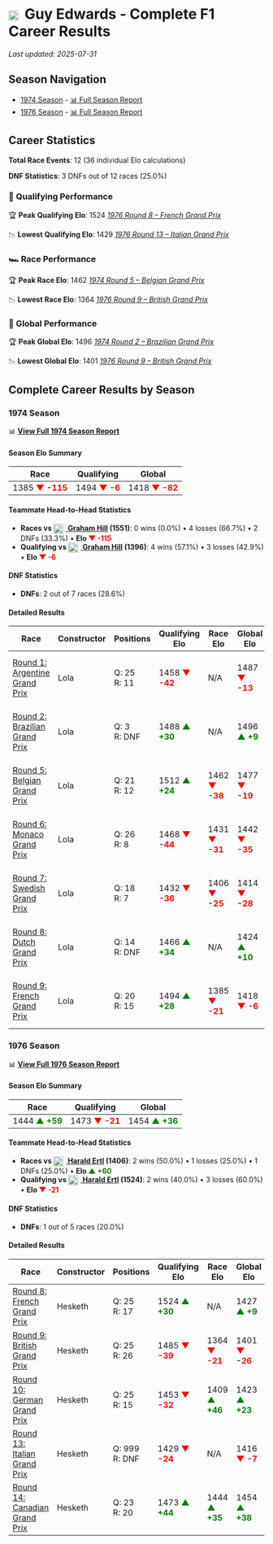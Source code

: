 # <img src="https://upload.wikimedia.org/wikipedia/commons/thumb/8/83/Flag_of_the_United_Kingdom_%283-5%29.svg/512px-Flag_of_the_United_Kingdom_%283-5%29.svg.png?20250726143817" alt="United Kingdom" width="20" height="auto" style="vertical-align: middle; margin-right: 5px;" onerror="this.outerHTML='🇬🇧'; this.style.marginRight='5px';"/> Guy Edwards - Complete F1 Career Results

*Last updated: 2025-07-31*

## Season Navigation

- [1974 Season](#1974-season) - [📊 Full Season Report](../seasons/1974-season-report)
- [1976 Season](#1976-season) - [📊 Full Season Report](../seasons/1976-season-report)

## Career Statistics

**Total Race Events**: 12 (36 individual Elo calculations)

**DNF Statistics**: 3 DNFs out of 12 races (25.0%)

### 🏁 Qualifying Performance

🏆 **Peak Qualifying Elo**: 1524
   *[1976 Round 8 – French Grand Prix](../seasons/1976-season-report#round-8-french-grand-prix)*

📉 **Lowest Qualifying Elo**: 1429
   *[1976 Round 13 – Italian Grand Prix](../seasons/1976-season-report#round-13-italian-grand-prix)*

### 🏎️ Race Performance

🏆 **Peak Race Elo**: 1462
   *[1974 Round 5 – Belgian Grand Prix](../seasons/1974-season-report#round-5-belgian-grand-prix)*

📉 **Lowest Race Elo**: 1364
   *[1976 Round 9 – British Grand Prix](../seasons/1976-season-report#round-9-british-grand-prix)*

### 🌟 Global Performance

🏆 **Peak Global Elo**: 1496
   *[1974 Round 2 – Brazilian Grand Prix](../seasons/1974-season-report#round-2-brazilian-grand-prix)*

📉 **Lowest Global Elo**: 1401
   *[1976 Round 9 – British Grand Prix](../seasons/1976-season-report#round-9-british-grand-prix)*


## Complete Career Results by Season

### 1974 Season

📊 **[View Full 1974 Season Report](../seasons/1974-season-report)**

#### Season Elo Summary

| Race | Qualifying | Global |
|------|------------|--------|
| 1385 **<span style="color: red;">▼ -115</span>** | 1494 **<span style="color: red;">▼ -6</span>** | 1418 **<span style="color: red;">▼ -82</span>** |

#### Teammate Head-to-Head Statistics

- **Races vs [<img src="https://upload.wikimedia.org/wikipedia/commons/thumb/8/83/Flag_of_the_United_Kingdom_%283-5%29.svg/512px-Flag_of_the_United_Kingdom_%283-5%29.svg.png?20250726143817" alt="United Kingdom" width="20" height="auto" style="vertical-align: middle; margin-right: 5px;" onerror="this.outerHTML='🇬🇧'; this.style.marginRight='5px';"/> Graham Hill](graham-hill) (1551)**: 0 wins (0.0%) • 4 losses (66.7%) • 2 DNFs (33.3%) • **Elo **<span style="color: red;">▼ -115</span>****
- **Qualifying vs [<img src="https://upload.wikimedia.org/wikipedia/commons/thumb/8/83/Flag_of_the_United_Kingdom_%283-5%29.svg/512px-Flag_of_the_United_Kingdom_%283-5%29.svg.png?20250726143817" alt="United Kingdom" width="20" height="auto" style="vertical-align: middle; margin-right: 5px;" onerror="this.outerHTML='🇬🇧'; this.style.marginRight='5px';"/> Graham Hill](graham-hill) (1396)**: 4 wins (57.1%) • 3 losses (42.9%) • **Elo <span style="color: red;">▼ -6</span>**


#### DNF Statistics

- **DNFs**: 2 out of 7 races (28.6%)

#### Detailed Results

| Race | Constructor | Positions | Qualifying Elo | Race Elo | Global Elo | Teammate |
|------|-------------|-----------|----------------|----------|------------|----------|
| [Round 1: Argentine Grand Prix](../seasons/1974-season-report#round-1-argentine-grand-prix) | Lola | Q: 25<br/>R: 11 | 1458 **<span style="color: red;">▼ -42</span>** | N/A | 1487 **<span style="color: red;">▼ -13</span>** | [<img src="https://upload.wikimedia.org/wikipedia/commons/thumb/8/83/Flag_of_the_United_Kingdom_%283-5%29.svg/512px-Flag_of_the_United_Kingdom_%283-5%29.svg.png?20250726143817" alt="United Kingdom" width="20" height="auto" style="vertical-align: middle; margin-right: 5px;" onerror="this.outerHTML='🇬🇧'; this.style.marginRight='5px';"/> Graham Hill](graham-hill)<br/>Q: 17<br/>R: DNF |
| [Round 2: Brazilian Grand Prix](../seasons/1974-season-report#round-2-brazilian-grand-prix) | Lola | Q: 3<br/>R: DNF | 1488 **<span style="color: green;">▲ +30</span>** | N/A | 1496 **<span style="color: green;">▲ +9</span>** | [<img src="https://upload.wikimedia.org/wikipedia/commons/thumb/8/83/Flag_of_the_United_Kingdom_%283-5%29.svg/512px-Flag_of_the_United_Kingdom_%283-5%29.svg.png?20250726143817" alt="United Kingdom" width="20" height="auto" style="vertical-align: middle; margin-right: 5px;" onerror="this.outerHTML='🇬🇧'; this.style.marginRight='5px';"/> Graham Hill](graham-hill)<br/>Q: 21<br/>R: 11 |
| [Round 5: Belgian Grand Prix](../seasons/1974-season-report#round-5-belgian-grand-prix) | Lola | Q: 21<br/>R: 12 | 1512 **<span style="color: green;">▲ +24</span>** | 1462 **<span style="color: red;">▼ -38</span>** | 1477 **<span style="color: red;">▼ -19</span>** | [<img src="https://upload.wikimedia.org/wikipedia/commons/thumb/8/83/Flag_of_the_United_Kingdom_%283-5%29.svg/512px-Flag_of_the_United_Kingdom_%283-5%29.svg.png?20250726143817" alt="United Kingdom" width="20" height="auto" style="vertical-align: middle; margin-right: 5px;" onerror="this.outerHTML='🇬🇧'; this.style.marginRight='5px';"/> Graham Hill](graham-hill)<br/>Q: 29<br/>R: 8 |
| [Round 6: Monaco Grand Prix](../seasons/1974-season-report#round-6-monaco-grand-prix) | Lola | Q: 26<br/>R: 8 | 1468 **<span style="color: red;">▼ -44</span>** | 1431 **<span style="color: red;">▼ -31</span>** | 1442 **<span style="color: red;">▼ -35</span>** | [<img src="https://upload.wikimedia.org/wikipedia/commons/thumb/8/83/Flag_of_the_United_Kingdom_%283-5%29.svg/512px-Flag_of_the_United_Kingdom_%283-5%29.svg.png?20250726143817" alt="United Kingdom" width="20" height="auto" style="vertical-align: middle; margin-right: 5px;" onerror="this.outerHTML='🇬🇧'; this.style.marginRight='5px';"/> Graham Hill](graham-hill)<br/>Q: 21<br/>R: 7 |
| [Round 7: Swedish Grand Prix](../seasons/1974-season-report#round-7-swedish-grand-prix) | Lola | Q: 18<br/>R: 7 | 1432 **<span style="color: red;">▼ -36</span>** | 1406 **<span style="color: red;">▼ -25</span>** | 1414 **<span style="color: red;">▼ -28</span>** | [<img src="https://upload.wikimedia.org/wikipedia/commons/thumb/8/83/Flag_of_the_United_Kingdom_%283-5%29.svg/512px-Flag_of_the_United_Kingdom_%283-5%29.svg.png?20250726143817" alt="United Kingdom" width="20" height="auto" style="vertical-align: middle; margin-right: 5px;" onerror="this.outerHTML='🇬🇧'; this.style.marginRight='5px';"/> Graham Hill](graham-hill)<br/>Q: 15<br/>R: 6 |
| [Round 8: Dutch Grand Prix](../seasons/1974-season-report#round-8-dutch-grand-prix) | Lola | Q: 14<br/>R: DNF | 1466 **<span style="color: green;">▲ +34</span>** | N/A | 1424 **<span style="color: green;">▲ +10</span>** | [<img src="https://upload.wikimedia.org/wikipedia/commons/thumb/8/83/Flag_of_the_United_Kingdom_%283-5%29.svg/512px-Flag_of_the_United_Kingdom_%283-5%29.svg.png?20250726143817" alt="United Kingdom" width="20" height="auto" style="vertical-align: middle; margin-right: 5px;" onerror="this.outerHTML='🇬🇧'; this.style.marginRight='5px';"/> Graham Hill](graham-hill)<br/>Q: 19<br/>R: DNF |
| [Round 9: French Grand Prix](../seasons/1974-season-report#round-9-french-grand-prix) | Lola | Q: 20<br/>R: 15 | 1494 **<span style="color: green;">▲ +28</span>** | 1385 **<span style="color: red;">▼ -21</span>** | 1418 **<span style="color: red;">▼ -6</span>** | [<img src="https://upload.wikimedia.org/wikipedia/commons/thumb/8/83/Flag_of_the_United_Kingdom_%283-5%29.svg/512px-Flag_of_the_United_Kingdom_%283-5%29.svg.png?20250726143817" alt="United Kingdom" width="20" height="auto" style="vertical-align: middle; margin-right: 5px;" onerror="this.outerHTML='🇬🇧'; this.style.marginRight='5px';"/> Graham Hill](graham-hill)<br/>Q: 21<br/>R: 13 |

### 1976 Season

📊 **[View Full 1976 Season Report](../seasons/1976-season-report)**

#### Season Elo Summary

| Race | Qualifying | Global |
|------|------------|--------|
| 1444 **<span style="color: green;">▲ +59</span>** | 1473 **<span style="color: red;">▼ -21</span>** | 1454 **<span style="color: green;">▲ +36</span>** |

#### Teammate Head-to-Head Statistics

- **Races vs [<img src="https://upload.wikimedia.org/wikipedia/commons/4/41/Flag_of_Austria.svg" alt="Austria" width="20" height="auto" style="vertical-align: middle; margin-right: 5px;" onerror="this.outerHTML='🇦🇹'; this.style.marginRight='5px';"/> Harald Ertl](harald-ertl) (1406)**: 2 wins (50.0%) • 1 losses (25.0%) • 1 DNFs (25.0%) • **Elo **<span style="color: green;">▲ +60</span>****
- **Qualifying vs [<img src="https://upload.wikimedia.org/wikipedia/commons/4/41/Flag_of_Austria.svg" alt="Austria" width="20" height="auto" style="vertical-align: middle; margin-right: 5px;" onerror="this.outerHTML='🇦🇹'; this.style.marginRight='5px';"/> Harald Ertl](harald-ertl) (1524)**: 2 wins (40.0%) • 3 losses (60.0%) • **Elo <span style="color: red;">▼ -21</span>**


#### DNF Statistics

- **DNFs**: 1 out of 5 races (20.0%)

#### Detailed Results

| Race | Constructor | Positions | Qualifying Elo | Race Elo | Global Elo | Teammate |
|------|-------------|-----------|----------------|----------|------------|----------|
| [Round 8: French Grand Prix](../seasons/1976-season-report#round-8-french-grand-prix) | Hesketh | Q: 25<br/>R: 17 | 1524 **<span style="color: green;">▲ +30</span>** | N/A | 1427 **<span style="color: green;">▲ +9</span>** | [<img src="https://upload.wikimedia.org/wikipedia/commons/4/41/Flag_of_Austria.svg" alt="Austria" width="20" height="auto" style="vertical-align: middle; margin-right: 5px;" onerror="this.outerHTML='🇦🇹'; this.style.marginRight='5px';"/> Harald Ertl](harald-ertl)<br/>Q: 29<br/>R: DNF |
| [Round 9: British Grand Prix](../seasons/1976-season-report#round-9-british-grand-prix) | Hesketh | Q: 25<br/>R: 26 | 1485 **<span style="color: red;">▼ -39</span>** | 1364 **<span style="color: red;">▼ -21</span>** | 1401 **<span style="color: red;">▼ -26</span>** | [<img src="https://upload.wikimedia.org/wikipedia/commons/4/41/Flag_of_Austria.svg" alt="Austria" width="20" height="auto" style="vertical-align: middle; margin-right: 5px;" onerror="this.outerHTML='🇦🇹'; this.style.marginRight='5px';"/> Harald Ertl](harald-ertl)<br/>Q: 23<br/>R: 7 |
| [Round 10: German Grand Prix](../seasons/1976-season-report#round-10-german-grand-prix) | Hesketh | Q: 25<br/>R: 15 | 1453 **<span style="color: red;">▼ -32</span>** | 1409 **<span style="color: green;">▲ +46</span>** | 1423 **<span style="color: green;">▲ +23</span>** | [<img src="https://upload.wikimedia.org/wikipedia/commons/4/41/Flag_of_Austria.svg" alt="Austria" width="20" height="auto" style="vertical-align: middle; margin-right: 5px;" onerror="this.outerHTML='🇦🇹'; this.style.marginRight='5px';"/> Harald Ertl](harald-ertl)<br/>Q: 22<br/>R: 26 |
| [Round 13: Italian Grand Prix](../seasons/1976-season-report#round-13-italian-grand-prix) | Hesketh | Q: 999<br/>R: DNF | 1429 **<span style="color: red;">▼ -24</span>** | N/A | 1416 **<span style="color: red;">▼ -7</span>** | [<img src="https://upload.wikimedia.org/wikipedia/commons/4/41/Flag_of_Austria.svg" alt="Austria" width="20" height="auto" style="vertical-align: middle; margin-right: 5px;" onerror="this.outerHTML='🇦🇹'; this.style.marginRight='5px';"/> Harald Ertl](harald-ertl)<br/>Q: 19<br/>R: DNF |
| [Round 14: Canadian Grand Prix](../seasons/1976-season-report#round-14-canadian-grand-prix) | Hesketh | Q: 23<br/>R: 20 | 1473 **<span style="color: green;">▲ +44</span>** | 1444 **<span style="color: green;">▲ +35</span>** | 1454 **<span style="color: green;">▲ +38</span>** | [<img src="https://upload.wikimedia.org/wikipedia/commons/4/41/Flag_of_Austria.svg" alt="Austria" width="20" height="auto" style="vertical-align: middle; margin-right: 5px;" onerror="this.outerHTML='🇦🇹'; this.style.marginRight='5px';"/> Harald Ertl](harald-ertl)<br/>Q: 999<br/>R: 25 |

